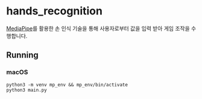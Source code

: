 # hands_recognition
[MediaPipe](https://google.github.io/mediapipe/)를 활용한 손 인식 기술을 통해 사용자로부터 값을 입력 받아 게임 조작을 수행합니다.

## Running

### macOS

```
python3 -m venv mp_env && mp_env/bin/activate
python3 main.py
```
